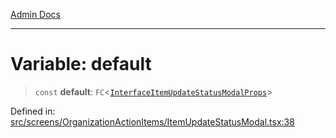 [Admin Docs](/)

***

# Variable: default

> `const` **default**: `FC`\<[`InterfaceItemUpdateStatusModalProps`](../interfaces/InterfaceItemUpdateStatusModalProps.md)\>

Defined in: [src/screens/OrganizationActionItems/ItemUpdateStatusModal.tsx:38](https://github.com/PalisadoesFoundation/talawa-admin/blob/main/src/screens/OrganizationActionItems/ItemUpdateStatusModal.tsx#L38)
